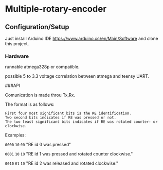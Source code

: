 # Multiple-rotary-encoder

## Configuration/Setup

Just install Arduino IDE https://www.arduino.cc/en/Main/Software and clone this project. 

### Hardware

runnable atmega328p or compatible.

possible 5 to 3.3 voltage correlation between atmega and teensy UART.

###API

Comunication is made throu Tx,Rx. 

The format is as follows:
```
First four most significant bits is the RE identification.
Two second bits indicates if RE was pressed or not.
The two least significant bits indicates if RE was rotated counter- or clockwise.
```

Examples:

`0000` `10` `00` "RE id 0 was pressed"

`0001` `10` `10` "RE id 1 was pressed and rotated counter clockwise."

`0010` `01` `10` "RE id 2 was released and rotated clockwise."

